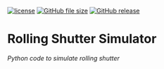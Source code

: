 [![license](https://img.shields.io/github/license/EmreOzcan/rolling_shutter.svg)](https://github.com/EmreOzcan/PrecisionCalc/blob/master/LICENSE)
[![GitHub file size](https://img.shields.io/github/size/EmreOzcan/rolling_shutter/rollingshutter.py.svg)](https://github.com/EmreOzcan/PrecisionCalc/blob/master/Calculator.py)
[![GitHub release](https://img.shields.io/github/release/EmreOzcan/rolling_shutter.svg)](https://github.com/EmreOzcan/PrecisionCalc/releases/latest)

# Rolling Shutter Simulator
*Python code to simulate rolling shutter*
